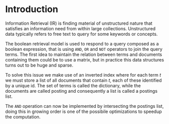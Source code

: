 # Introduction

Information Retrieval (IR) is finding material of unstructured nature that satisfies an information need from within large collections.
Unstructured data typically refers to free text to query for some keywords or concepts.

The boolean retrieval model is used to respond to a query composed as a boolean expression, that is using `AND`, `OR` and `NOT` operators to join the query terms.
The first idea to maintain the relation between terms and documents containing them could be to use a matrix, but in practice this data structures turns out to be huge and sparse.

To solve this issue we make use of an inverted index where for each term $t$ we must store a list of all documents that contain $t$, each of these identified by a unique id.
The set of terms is called the dictionary, while the documents are called posting and consequently a list is called a postings list.

The `AND` operation can now be implemented by intersecting the postings list, doing this in growing order is one of the possibile optimizations to speedup the computation.
